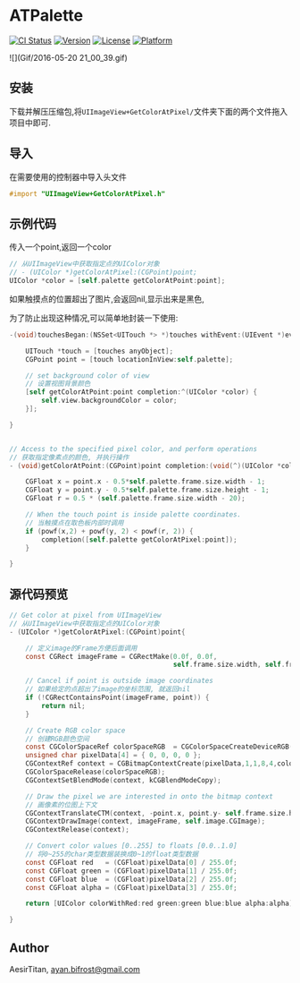 # ATPalette

[![CI Status](http://img.shields.io/travis/Aesir/ATPalette.svg?style=flat)](https://travis-ci.org/Aesir/ATPalette)
[![Version](https://img.shields.io/cocoapods/v/ATPalette.svg?style=flat)](http://cocoapods.org/pods/ATPalette)
[![License](https://img.shields.io/cocoapods/l/ATPalette.svg?style=flat)](http://cocoapods.org/pods/ATPalette)
[![Platform](https://img.shields.io/cocoapods/p/ATPalette.svg?style=flat)](http://cocoapods.org/pods/ATPalette)

![](Gif/2016-05-20 21_00_39.gif)


## 安装

下载并解压压缩包,将```UIImageView+GetColorAtPixel/```文件夹下面的两个文件拖入项目中即可.



## 导入

在需要使用的控制器中导入头文件

```objective-c
#import "UIImageView+GetColorAtPixel.h"
```

## 示例代码

传入一个point,返回一个color
```objective-c
// 从UIImageView中获取指定点的UIColor对象
// - (UIColor *)getColorAtPixel:(CGPoint)point;
UIColor *color = [self.palette getColorAtPoint:point];
```
如果触摸点的位置超出了图片,会返回nil,显示出来是黑色,

为了防止出现这种情况,可以简单地封装一下使用:


```objective-c
-(void)touchesBegan:(NSSet<UITouch *> *)touches withEvent:(UIEvent *)event{

    UITouch *touch = [touches anyObject];
    CGPoint point = [touch locationInView:self.palette];

    // set background color of view
    // 设置视图背景颜色
    [self getColorAtPoint:point completion:^(UIColor *color) {
        self.view.backgroundColor = color;
    }];

}


// Access to the specified pixel color, and perform operations
// 获取指定像素点的颜色, 并执行操作
- (void)getColorAtPoint:(CGPoint)point completion:(void(^)(UIColor *color))completion{

    CGFloat x = point.x - 0.5*self.palette.frame.size.width - 1;
    CGFloat y = point.y - 0.5*self.palette.frame.size.height - 1;
    CGFloat r = 0.5 * (self.palette.frame.size.width - 20);

    // When the touch point is inside palette coordinates.
    // 当触摸点在取色板内部时调用
    if (powf(x,2) + powf(y, 2) < powf(r, 2)) {
        completion([self.palette getColorAtPixel:point]);
    }

}
```


## 源代码预览


```objective-c
// Get color at pixel from UIImageView
// 从UIImageView中获取指定点的UIColor对象
- (UIColor *)getColorAtPixel:(CGPoint)point{

    // 定义image的Frame方便后面调用
    const CGRect imageFrame = CGRectMake(0.0f, 0.0f,
                                         self.frame.size.width, self.frame.size.height);

    // Cancel if point is outside image coordinates
    // 如果给定的点超出了image的坐标范围, 就返回nil
    if (!CGRectContainsPoint(imageFrame, point)) {
        return nil;
    }

    // Create RGB color space
    // 创建RGB颜色空间
    const CGColorSpaceRef colorSpaceRGB  = CGColorSpaceCreateDeviceRGB();
    unsigned char pixelData[4] = { 0, 0, 0, 0 };
    CGContextRef context = CGBitmapContextCreate(pixelData,1,1,8,4,colorSpaceRGB,kCGImageAlphaPremultipliedLast | kCGBitmapByteOrder32Big);
    CGColorSpaceRelease(colorSpaceRGB);
    CGContextSetBlendMode(context, kCGBlendModeCopy);

    // Draw the pixel we are interested in onto the bitmap context
    // 画像素的位图上下文
    CGContextTranslateCTM(context, -point.x, point.y- self.frame.size.height);
    CGContextDrawImage(context, imageFrame, self.image.CGImage);
    CGContextRelease(context);

    // Convert color values [0..255] to floats [0.0..1.0]
    // 将0~255的char类型数据装换成0~1的float类型数据
    const CGFloat red   = (CGFloat)pixelData[0] / 255.0f;
    const CGFloat green = (CGFloat)pixelData[1] / 255.0f;
    const CGFloat blue  = (CGFloat)pixelData[2] / 255.0f;
    const CGFloat alpha = (CGFloat)pixelData[3] / 255.0f;

    return [UIColor colorWithRed:red green:green blue:blue alpha:alpha];

}
```




## Author

AesirTitan, ayan.bifrost@gmail.com
